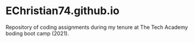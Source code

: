 # EChristian74.github.io
Repository of coding assignments during my tenure at The Tech Academy boding boot camp (2021).
